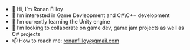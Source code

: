 - 👋 Hi, I’m Ronan Filloy
- 👀 I’m interested in Game Devleopment and C#\C++ development
- 🌱 I’m currently learning the Unity engine 
- 💞️ I’m looking to collaborate on game dev, game jam projects as well as C# projects
- 📫 How to reach me: ronanfilloy@gmail.com

<!---
RonanFilloy/RonanFilloy is a ✨ special ✨ repository because its `README.md` (this file) appears on your GitHub profile.
You can click the Preview link to take a look at your changes.
--->

